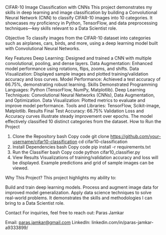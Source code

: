 CIFAR-10 Image Classification with CNNs
This project demonstrates my skills in deep learning and image classification by building a Convolutional Neural Network (CNN) to classify CIFAR-10 images into 10 categories.
It showcases my proficiency in Python, TensorFlow, and data preprocessing techniques—key skills relevant to a Data Scientist role.

Objective
To classify images from the CIFAR-10 dataset into categories such as airplanes, cars, birds, and more, using a deep learning model built with Convolutional Neural Networks.

Key Features
Deep Learning: Designed and trained a CNN with multiple convolutional, pooling, and dense layers.
Data Augmentation: Enhanced model performance using rotations, flips, zooms, and shifts.
Data Visualization: Displayed sample images and plotted training/validation accuracy and loss curves.
Model Performance: Achieved a test accuracy of 66.75%, demonstrating robust learning.
Skills Demonstrated
Programming Languages: Python (TensorFlow, NumPy, Matplotlib).
Deep Learning Techniques: Convolutional Neural Networks (CNNs), Data Augmentation, and Optimization.
Data Visualization: Plotted metrics to evaluate and improve model performance.
Tools and Libraries: TensorFlow, Scikit-image, Matplotlib.
Results
Final Test Accuracy: 66.75%
Validation Loss and Accuracy curves illustrate steady improvement over epochs.
The model effectively classified 10 distinct categories from the dataset.
How to Run the Project
1. Clone the Repository
bash
Copy code
git clone https://github.com/your-username/cifar10-classification
cd cifar10-classification
2. Install Dependencies
bash
Copy code
pip install -r requirements.txt
3. Run the Classifier
bash
Copy code
python cifar10_classifier.py
4. View Results
Visualizations of training/validation accuracy and loss will be displayed.
Example predictions and grid of sample images can be viewed.

Why This Project?
This project highlights my ability to:

Build and train deep learning models.
Process and augment image data for improved model generalization.
Apply data science techniques to solve real-world problems.
It demonstrates the skills and methodologies I can bring to a Data Scientist role.

Contact
For inquiries, feel free to reach out:
Paras Jamkar

Email: paras.jamkar@gmail.com
LinkedIn: linkedin.com/in/paras-jamkar-a9333899/
